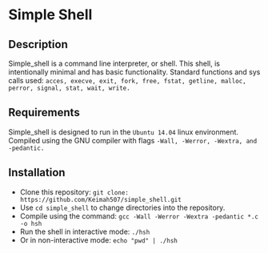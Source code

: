 # Simple Shell

## Description
Simple_shell is a command line interpreter, or shell. This shell, is intentionally minimal and has basic functionality.
Standard functions and sys calls used:
`acces, execve, exit, fork, free, fstat, getline, malloc, perror, signal, stat, wait, write.`

## Requirements

Simple_shell is designed to run in the `Ubuntu 14.04` linux environment. Compiled using the GNU compiler with flags
`-Wall, -Werror, -Wextra, and -pedantic.`

## Installation
- Clone this repository: `git clone: https://github.com/Keimah507/simple_shell.git`
- Use `cd simple_shell` to change directories into the repository.
- Compile using the command: `gcc -Wall -Werror -Wextra -pedantic *.c -o hsh`
- Run the shell in interactive mode: `./hsh`
- Or in non-interactive mode: `echo "pwd" | ./hsh`
